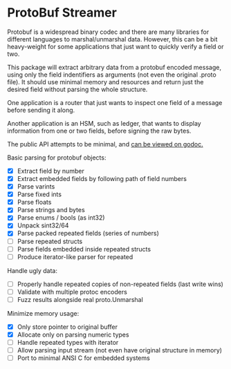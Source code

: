 # ProtoBuf Streamer

Protobuf is a widespread binary codec and there are many
libraries for different languages to marshal/unmarshal data.
However, this can be a bit heavy-weight for some applications
that just want to quickly verify a field or two.

This package will extract arbitrary data from a protobuf encoded
message, using only the field indentifiers as arguments (not
even the original .proto file). It should use minimal memory
and resources and return just the desired field without
parsing the whole structure.

One application is a router that just wants to inspect one
field of a message before sending it along.

Another application is an HSM, such as ledger, that wants to
display information from one or two fields, before signing
the raw bytes.

The public API attempts to be minimal, and [can be viewed on godoc.](https://godoc.org/github.com/ethanfrey/pbstream)

Basic parsing for protobuf objects:

- [x] Extract field by number
- [x] Extract embedded fields by following path of field numbers
- [x] Parse varints
- [x] Parse fixed ints
- [x] Parse floats
- [x] Parse strings and bytes
- [x] Parse enums / bools (as int32)
- [x] Unpack sint32/64
- [x] Parse packed repeated fields (series of numbers)
- [ ] Parse repeated structs
- [ ] Parse fields embedded inside repeated structs
- [ ] Produce iterator-like parser for repeated

Handle ugly data:
- [ ] Properly handle repeated copies of non-repeated fields (last write wins)
- [ ] Validate with multiple protoc encoders
- [ ] Fuzz results alongside real proto.Unmarshal

Minimize memory usage:
- [x] Only store pointer to original buffer
- [x] Allocate only on parsing numeric types
- [ ] Handle repeated types with iterator
- [ ] Allow parsing input stream (not even have original structure in memory)
- [ ] Port to minimal ANSI C for embedded systems
